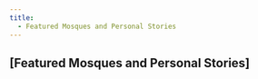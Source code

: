 ```yaml
---
title:
  - Featured Mosques and Personal Stories
---
```


## [Featured Mosques and Personal Stories]
